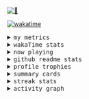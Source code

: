[![🐙](https://hits.seeyoufarm.com/api/count/incr/badge.svg?url=https%3A%2F%2Fgithub.com%2Fktnkk%2Fhit-counter&count_bg=%23070707&title_bg=%23070707&icon=&icon_color=%23E7E7E7&title=visitors&edge_flat=true)](https://hits.seeyoufarm.com)

[![wakatime](https://wakatime.com/badge/user/43ee8060-219a-4cc8-b7a0-9a681ab5a8a7.svg)](https://wakatime.com/@43ee8060-219a-4cc8-b7a0-9a681ab5a8a7)

<details>
  <summary> <samp>my metrics</samp></summary>
  
  <br>
  
 ![🐳](https://github.com/kkhys/kkhys/blob/main/github-metrics.svg)
  
  ***
</details>

<details>
  <summary> <samp>wakaTime stats</samp></summary>
  
  <br>
  
<!--START_SECTION:waka-->
![Code Time](http://img.shields.io/badge/Code%20Time-1%2C680%20hrs%2034%20mins-blue)

**🐱 My GitHub Data** 

> 📦 4.9 MB Used in GitHub's Storage 
 > 
> 🏆 969 Contributions in the Year 2023
 > 
> 💼 Opted to Hire
 > 
> 📜 6 Public Repositories 
 > 
> 🔑 22 Private Repositories 
 > 
**I'm an Early 🐤** 

```text
🌞 Morning                4343 commits        █████████░░░░░░░░░░░░░░░░   37.68 % 
🌆 Daytime                2543 commits        ██████░░░░░░░░░░░░░░░░░░░   22.06 % 
🌃 Evening                3519 commits        ████████░░░░░░░░░░░░░░░░░   30.53 % 
🌙 Night                  1121 commits        ██░░░░░░░░░░░░░░░░░░░░░░░   09.73 % 
```
📅 **I'm Most Productive on Monday** 

```text
Monday                   1909 commits        ████░░░░░░░░░░░░░░░░░░░░░   16.56 % 
Tuesday                  1730 commits        ████░░░░░░░░░░░░░░░░░░░░░   15.01 % 
Wednesday                1756 commits        ████░░░░░░░░░░░░░░░░░░░░░   15.24 % 
Thursday                 1648 commits        ████░░░░░░░░░░░░░░░░░░░░░   14.30 % 
Friday                   1613 commits        ███░░░░░░░░░░░░░░░░░░░░░░   13.99 % 
Saturday                 1403 commits        ███░░░░░░░░░░░░░░░░░░░░░░   12.17 % 
Sunday                   1467 commits        ███░░░░░░░░░░░░░░░░░░░░░░   12.73 % 
```


📊 **This Week I Spent My Time On** 

```text
🕑︎ Time Zone: Asia/Tokyo

💬 Programming Languages: 
Other                    30 hrs 32 mins      ██████████████░░░░░░░░░░░   54.66 % 
Java                     11 hrs 12 mins      █████░░░░░░░░░░░░░░░░░░░░   20.07 % 
TypeScript               5 hrs 39 mins       ███░░░░░░░░░░░░░░░░░░░░░░   10.13 % 
HTML                     3 hrs 36 mins       ██░░░░░░░░░░░░░░░░░░░░░░░   06.46 % 
Play2                    2 hrs 11 mins       █░░░░░░░░░░░░░░░░░░░░░░░░   03.92 % 

🔥 Editors: 
Chrome                   30 hrs 32 mins      ██████████████░░░░░░░░░░░   54.66 % 
IntelliJ                 18 hrs 14 mins      ████████░░░░░░░░░░░░░░░░░   32.66 % 
WebStorm                 7 hrs 5 mins        ███░░░░░░░░░░░░░░░░░░░░░░   12.68 % 

💻 Operating System: 
Mac                      55 hrs 52 mins      █████████████████████████   100.00 % 
```


 Last Updated on 2023/10/14 18:36:02 UTC
<!--END_SECTION:waka-->
  
  ***
</details>


<details>
  <summary> <samp>now playing</samp></summary>
  
  <br>
 
 [![🐟](https://spotify-github-profile.vercel.app/api/view?uid=31ryofms4dnv7mrohhepo4c4zgqu&cover_image=true&theme=default&show_offline=false&background_color=121212&bar_color=53b14f&bar_color_cover=false)](https://open.spotify.com/user/31ryofms4dnv7mrohhepo4c4zgqu)
  
  ***
</details>

<details>
  <summary> <samp>github readme stats</samp></summary>
  
  <br>
  
 <p align="left"> 
  <img alt="🐠" src="https://github-readme-stats.vercel.app/api?username=kkhys&count_private=true&show_icons=true&theme=dark&include_all_commits=true" />
  <img alt="🐟" src="https://github-readme-stats.vercel.app/api/top-langs/?username=kkhys&layout=compact&theme=dark&langs_count=10&hide=HTML,CSS,SCSS" />
</p>
  
  ***
</details>

<details>
  <summary> <samp>profile trophies</samp></summary>
  
  <br>
  
  [![🐬](https://github-profile-trophy.vercel.app/?username=kkhys&rank=SECRET,SSS,SS,S,AAA,AA,A&theme=darkhub&row=1&margin-w=10&no-bg=true)](https://github.com/ryo-ma/github-profile-trophy)
  
  ***
</details>

<details>
  <summary> <samp>summary cards</samp></summary>
  
  <br>
  
  ![🐋](https://github-profile-summary-cards.vercel.app/api/cards/profile-details?username=kkhys&theme=github_dark)
  ![🦑](https://github-profile-summary-cards.vercel.app/api/cards/repos-per-language?username=kkhys&theme=github_dark)
  ![🦭](https://github-profile-summary-cards.vercel.app/api/cards/most-commit-language?username=kkhys&theme=github_dark)
  ![🦀](https://github-profile-summary-cards.vercel.app/api/cards/stats?username=kkhys&theme=github_dark)
  ![🦈](https://github-profile-summary-cards.vercel.app/api/cards/productive-time?username=kkhys&theme=github_dark)
  
  ***
</details>

<details>
  <summary> <samp>streak stats</samp></summary>
  
  <br>
  
  [![🐠](http://github-readme-streak-stats.herokuapp.com?user=kkhys&theme=dark)](https://git.io/streak-stats)
  
  ***
</details>

<details>
  <summary> <samp>activity graph</samp></summary>
  
  <br>
  
  [![🐡](https://github-readme-activity-graph.cyclic.app/graph?username=kkhys&theme=xcode)](https://github.com/ashutosh00710/github-readme-activity-graph)
  
  ***
</details>
